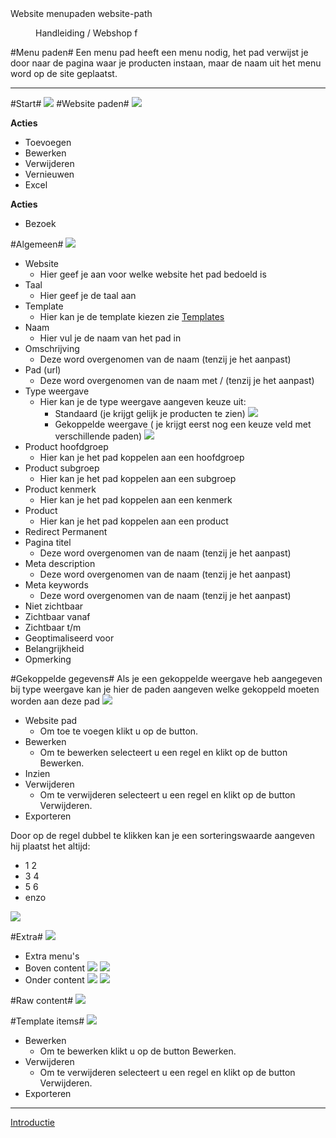 <properties>
	<page>
		<title>Website menupaden</title>
		<description>Website menupaden</description>
		<context>website-path</context>
	</page>
	<menu>
		<position>Handleiding / Webshop</position>
		<title>Menu paden</title>
		<sort>f</sort>
	</menu>
</properties>

#Menu paden#
Een menu pad heeft een menu nodig,
het pad verwijst je door naar de pagina waar je producten instaan, maar de naam uit het menu word op de site geplaatst.

----------

#Start#
![](images/paden-start.JPg)
#Website paden#
![](images/paden-buttonbalk.JPg)

**Acties**

- Toevoegen
- Bewerken
- Verwijderen
- Vernieuwen
- Excel

**Acties**

- Bezoek

#Algemeen#
![](images/paden-algemeen.JPg)

- Website
	- Hier geef je aan voor welke website het pad bedoeld is
- Taal
	- Hier geef je de taal aan
- Template
	- Hier kan je de template kiezen zie [Templates](http://hybridsaas.support/pages/handleiding/modules/P-Z/website/content)
- Naam
	- Hier vul je de naam van het pad in
- Omschrijving
	- Deze word overgenomen van de naam (tenzij je het aanpast)
- Pad (url)
	- Deze word overgenomen van de naam met / (tenzij je het aanpast)
- Type weergave
	- Hier kan je de type weergave aangeven keuze uit:
		- Standaard (je krijgt gelijk je producten te zien)
		![](images/paden-standaard-website.jpg)
		- Gekoppelde weergave ( je krijgt eerst nog een keuze veld met verschillende paden)
		![](images/paden-gekoppelde-website.JPg)
- Product hoofdgroep
	- Hier kan je het pad koppelen aan een hoofdgroep
- Product subgroep
	- Hier kan je het pad koppelen aan een subgroep
- Product kenmerk
	- Hier kan je het pad koppelen aan een kenmerk
- Product
	- Hier kan je het pad koppelen aan een product
- Redirect Permanent
- Pagina titel
	- Deze word overgenomen van de naam (tenzij je het aanpast)
- Meta description
	- Deze word overgenomen van de naam (tenzij je het aanpast)
- Meta keywords
	- Deze word overgenomen van de naam (tenzij je het aanpast)
- Niet zichtbaar
- Zichtbaar vanaf
- Zichtbaar t/m
- Geoptimaliseerd voor
- Belangrijkheid
- Opmerking

#Gekoppelde gegevens#
Als je een gekoppelde weergave heb aangegeven bij type weergave kan je hier de paden aangeven welke gekoppeld moeten worden aan deze pad
![](images/paden-gekoppeldegegevens.JPg)

- Website pad
	- Om toe te voegen klikt u op de button.
- Bewerken
	- Om te bewerken selecteert u een regel en klikt op de button Bewerken.
- Inzien
- Verwijderen
	- Om te verwijderen selecteert u een regel en klikt op de button Verwijderen.
- Exporteren

Door op de regel dubbel te klikken kan je een sorteringswaarde aangeven
hij plaatst het altijd:

- 1	2
- 3	4
- 5 6
- enzo

![](images/paden-gekoppeldegegevens-sortering.JPG)

#Extra#
![](images/paden-extra.JPG)

- Extra menu's
- Boven content
	![](images/paden-extra-bovencontent.JPG)
	![](images/paden-extra-bovencontent-website.JPG)
- Onder content
	![](images/paden-extra-ondercontent.JPG)
	![](images/paden-extra-ondercontent-website.JPG)

#Raw content#
![](images/paden-rawcontent.JPG)

#Template items#
![](images/paden-template.JPG)

- Bewerken
	- Om te bewerken klikt u op de button Bewerken.
- Verwijderen
	- Om te verwijderen selecteert u een regel en klikt op de button Verwijderen.
- Exporteren

----------
[Introductie](http://hybridsaas.support/pages/handleiding/modules/P-Z/website/Introductie)